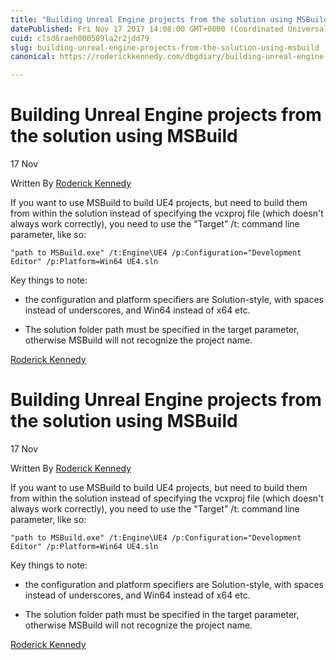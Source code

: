 ```yaml
---
title: "Building Unreal Engine projects from the solution using MSBuild"
datePublished: Fri Nov 17 2017 14:08:00 GMT+0000 (Coordinated Universal Time)
cuid: clsd6raeh000509la2r2jdd79
slug: building-unreal-engine-projects-from-the-solution-using-msbuild
canonical: https://roderickkennedy.com/dbgdiary/building-unreal-engine-projects-from-the-solution-using-msbuild

---
```


Building Unreal Engine projects from the solution using MSBuild
===============================================================

17 Nov

Written By [Roderick Kennedy](https://roderickkennedy.com/dbgdiary?author=5f08d2770b281846bf04ee3b)

If you want to use MSBuild to build UE4 projects, but need to build them from within the solution instead of specifying the vcxproj file (which doesn't always work correctly), you need to use the "Target" /t: command line parameter, like so:  
  
`"path to MSBuild.exe" /t:Engine\UE4 /p:Configuration="Development Editor" /p:Platform=Win64 UE4.sln`  
  
Key things to note:  

*   the configuration and platform specifiers are Solution-style, with spaces instead of underscores, and Win64 instead of x64 etc.
    
*   The solution folder path must be specified in the target parameter, otherwise MSBuild will not recognize the project name.
    

 [Roderick Kennedy](https://roderickkennedy.com/dbgdiary?author=5f08d2770b281846bf04ee3b)

Building Unreal Engine projects from the solution using MSBuild
===============================================================

17 Nov

Written By [Roderick Kennedy](https://roderickkennedy.com/dbgdiary?author=5f08d2770b281846bf04ee3b)

If you want to use MSBuild to build UE4 projects, but need to build them from within the solution instead of specifying the vcxproj file (which doesn't always work correctly), you need to use the "Target" /t: command line parameter, like so:  
  
`"path to MSBuild.exe" /t:Engine\UE4 /p:Configuration="Development Editor" /p:Platform=Win64 UE4.sln`  
  
Key things to note:  

*   the configuration and platform specifiers are Solution-style, with spaces instead of underscores, and Win64 instead of x64 etc.
    
*   The solution folder path must be specified in the target parameter, otherwise MSBuild will not recognize the project name.
    

 [Roderick Kennedy](https://roderickkennedy.com/dbgdiary?author=5f08d2770b281846bf04ee3b)